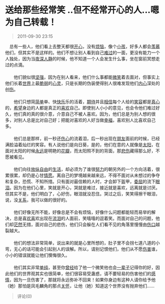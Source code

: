 # 送给那些经常笑 ..但不经常开心的人...嗯为自己转载！
> 2011-09-30 23:15


　总有一些人，他们看上去整天都很[开心](http://www.qqzzhh.com/tags.php?/%BF%AA%D0%C4/)，没有[烦恼](http://www.qqzzhh.com/tags.php?/%B7%B3%C4%D5/)，像个[小孩](http://www.qqzzhh.com/tags.php?/%D0%A1%BA%A2/)，好多人都会[羡慕](http://www.qqzzhh.com/tags.php?/%CF%DB%C4%BD/)他们，但其实不是这样的。他们不想让别人看到自己[难过](http://www.qqzzhh.com/tags.php?/%C4%D1%B9%FD/)的一面，更没有能力一个人独处，因为当[夜深人静](http://www.qqzzhh.com/tags.php?/%D2%B9%C9%EE%C8%CB%BE%B2/)的时候，他不知道一个人会发生什么事，坐在窗前冥想走过的点滴。  
　　  
　　他们貌似很[坚强](http://www.qqzzhh.com/tags.php?/%BC%E1%C7%BF/)，因为在别人看来，他们什么事都能[微笑](http://www.qqzzhh.com/tags.php?/%CE%A2%D0%A6/)着去面对，但事实上他们长着[世界](http://www.qqzzhh.com/tags.php?/%CA%C0%BD%E7/)上最[脆弱](http://www.qqzzhh.com/tags.php?/%B4%E0%C8%F5/)的[心灵](http://www.qqzzhh.com/tags.php?/%D0%C4%C1%E9/)，只是长期的伪装使得别人很难发现他们[内心](http://www.qqzzhh.com/tags.php?/%C4%DA%D0%C4/)深处的创[伤](http://www.qqzzhh.com/tags.php?/%C9%CB/)。  
　　  
　　他们只想简[简单](http://www.qqzzhh.com/tags.php?/%BC%F2%B5%A5/)单、快[快乐](http://www.qqzzhh.com/tags.php?/%BF%EC%C0%D6/)乐的活着，[期待](http://www.qqzzhh.com/tags.php?/%C6%DA%B4%FD/)并且[相信](http://www.qqzzhh.com/tags.php?/%CF%E0%D0%C5/)每个人给的[笑容](http://www.qqzzhh.com/tags.php?/%D0%A6%C8%DD/)都是[真心](http://www.qqzzhh.com/tags.php?/%D5%E6%D0%C4/)的，[希望](http://www.qqzzhh.com/tags.php?/%C3%FC%D4%CB/)身边的人都是真正的[喜欢](http://www.qqzzhh.com/tags.php?/%CF%B2%BB%B6/)自己。即使别人小小的意见，也会令他们难过好久，他们真的真的很介意，介意自己不被人喜欢。因为，他们总是为别人想的很多，对别人总是比对自己好；把能对喜欢的人好当做[幸福](http://www.qqzzhh.com/tags.php?/%D0%D2%B8%A3/)，喜欢别人比喜欢自己多。  
　　  
　　他们总是那样，前一秒还[伤心](http://www.qqzzhh.com/tags.php?/%C9%CB%D0%C4/)的流着泪，后一秒出现在[朋友](http://www.qqzzhh.com/tags.php?/%C5%F3%D3%D1/)面前的时候，已经满脸溢着灿烂的笑容。有人说他们是向日葵，是的，他们在意的人就像是[太阳](http://www.qqzzhh.com/tags.php?/%CC%AB%D1%F4/)，在面对太阳的时候[永远](http://www.qqzzhh.com/tags.php?/%D3%C0%D4%B6/)是明艳的[花瓣](http://www.qqzzhh.com/tags.php?/%BB%A8%B0%EA/)，而太阳照不到的背面，那[悲伤](http://www.qqzzhh.com/tags.php?/%B1%AF%C9%CB/)藏得那么好，不愿被看见。  
　　  
　　他们向往[放纵](http://www.qqzzhh.com/tags.php?/%B7%C5%D7%DD/)[自由](http://www.qqzzhh.com/tags.php?/%D7%D4%D3%C9/)的[生活](http://www.qqzzhh.com/tags.php?/%C9%FA%BB%EE/)，却必须为了谁很[努力](http://www.qqzzhh.com/tags.php?/%C5%AC%C1%A6/)的朝另外的一个方向活着，很累很累，却仍是心甘[情愿](http://www.qqzzhh.com/tags.php?/%C7%E9%D4%B8/)。离自己的梦境越来越来远，不得不面对从未想过的争夺和复杂，恐慌、不知所措。只有面对最信赖的人时，才会卸下盔甲，[委屈](http://www.qqzzhh.com/tags.php?/%CE%AF%C7%FC/)的流下[眼泪](http://www.qqzzhh.com/tags.php?/%D1%DB%C0%E1/)。因为在他们心里，笑就是开心，哭就是难过，接近就是喜欢，远离就是讨厌。但其实不是，他们明白了，心好伤，眼泪就没忍住。哭过之后，笑笑得擦干眼泪，说，没[关系](http://www.qqzzhh.com/tags.php?/%B9%D8%CF%B5/)，我可以做的很好的。  
　　  
　　他们好像无所不能，好像总是不会有烦恼，好像什么问题都能轻而易举的解决，总是喜[欢喜](http://www.qqzzhh.com/tags.php?/%BB%B6%CF%B2/)欢出现在[流泪](http://www.qqzzhh.com/tags.php?/%C1%F7%C0%E1/)的人面前，笑嘻嘻的逗着笑。而面对自己的问题，他们却[茫然](http://www.qqzzhh.com/tags.php?/%C3%A3%C8%BB/)无措，面对自己的悲伤，他们只会躲在人们看不见的角落里慢慢由[伤口](http://www.qqzzhh.com/tags.php?/%C9%CB%BF%DA/)越裂越大。  
　　  
　　他们的想法非常简单，说出来的就是心里所想的，肚子里不会拐七道八道的小弯，无心的话可能会引起别人的误解。所以，请别记恨他们，他们从不愿[伤害](http://www.qqzzhh.com/tags.php?/%C9%CB%BA%A6/)谁，小小的错误就能让他们懊悔很久。  
　　  
　　他们其实非常[单纯](http://www.qqzzhh.com/tags.php?/%B5%A5%B4%BF/)，甚至你[曾经](http://www.qqzzhh.com/tags.php?/%D4%F8%BE%AD/)给了他一个微笑他也会[一辈子](http://www.qqzzhh.com/tags.php?/%D2%BB%B1%B2%D7%D3/)记得你的好，因此他们的世界观其实也很简单，他们很容易受蛊惑，请不要轻易的伤害他们的[感情](http://www.qqzzhh.com/tags.php?/%B8%D0%C7%E9/)，因为一旦伤害了，那就将永远弥补不回来！如果你身边有这种人请你给予他（她）那怕是凤毛麟角的那点[关怀](http://www.qqzzhh.com/tags.php?/%B9%D8%BB%B3/)，让他（她）知道这个世界没有抛弃他们......
> 评论(0)

